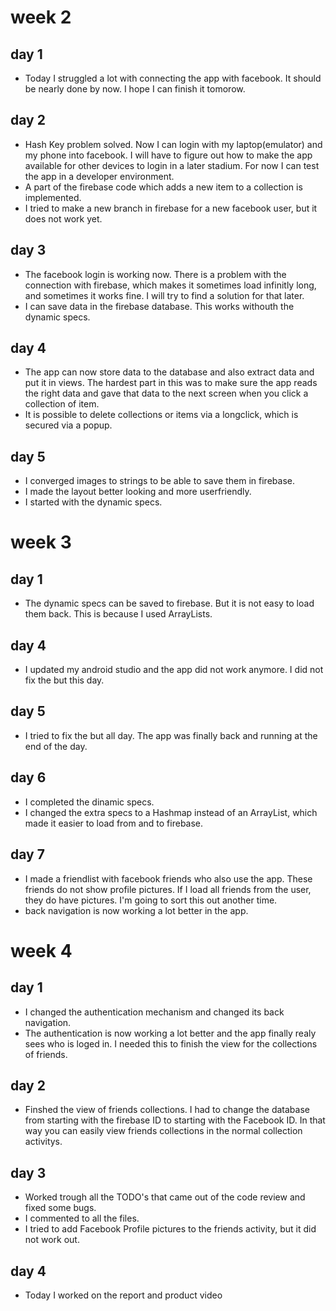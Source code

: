 # week 2

## day 1
- Today I struggled a lot with connecting the app with facebook. It should be nearly done by now. I hope I can finish it tomorow.

## day 2
- Hash Key problem solved. Now I can login with my laptop(emulator) and my phone into facebook. I will have to figure out how to make the app available for other devices to login in a later stadium. For now I can test the app in a developer environment.
- A part of the firebase code which adds a new item to a collection is implemented. 
- I tried to make a new branch in firebase for a new facebook user, but it does not work yet.

## day 3
- The facebook login is working now. There is a problem with the connection with firebase, which makes it sometimes load infinitly long, and sometimes it works fine. I will try to find a solution for that later.
- I can save data in the firebase database. This works withouth the dynamic specs.

## day 4
- The app can now store data to the database and also extract data and put it in views. The hardest part in this was to make sure the app reads the right data and gave that data to the next screen when you click a collection of item.
- It is possible to delete collections or items via a longclick, which is secured via a popup.

## day 5
- I converged images to strings to be able to save them in firebase.
- I made the layout better looking and more userfriendly.
- I started with the dynamic specs.

# week 3

## day 1
- The dynamic specs can be saved to firebase. But it is not easy to load them back. This is because I used ArrayLists.

## day 4
- I updated my android studio and the app did not work anymore. I did not fix the but this day.

## day 5
- I tried to fix the but all day. The app was finally back and running at the end of the day.

## day 6
- I completed the dinamic specs. 
- I changed the extra specs to a Hashmap instead of an ArrayList, which made it easier to load from and to firebase.

## day 7
- I made a friendlist with facebook friends who also use the app. These friends do not show profile pictures. If I load all friends from the user, they do have pictures. I'm going to sort this out another time.
- back navigation is now working a lot better in the app.

# week 4

## day 1
- I changed the authentication mechanism and changed its back navigation.
- The authentication is now working a lot better and the app finally realy sees who is loged in. I needed this to finish the view for the collections of friends.

## day 2
- Finshed the view of friends collections. I had to change the database from starting with the firebase ID to starting with the Facebook ID. In that way you can easily view friends collections in the normal collection activitys.

## day 3
- Worked trough all the TODO's that came out of the code review and fixed some bugs.
- I commented to all the files.
- I tried to add Facebook Profile pictures to the friends activity, but it did not work out.

## day 4
- Today I worked on the report and product video

